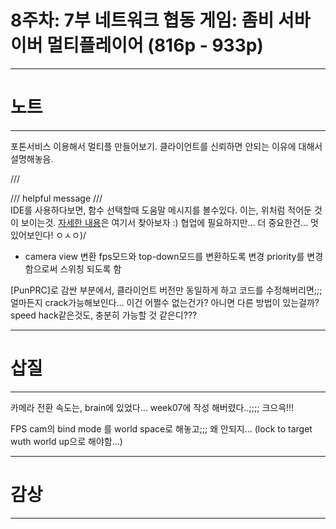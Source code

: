 # 8주차: 7부 네트워크 협동 게임: 좀비 서바이버 멀티플레이어 (816p - 933p)

---
# 노트
---
포톤서비스 이용해서 멀티플 만들어보기.
클라이언트를 신뢰하면 안되는 이유에 대해서 설명해놓음.

/// <summary>
/// helpful message
/// </summary>
IDE를 사용하다보면, 함수 선택할때 도움말 메시지를 볼수있다.
이는, 위처럼 적어둔 것이 보이는것.
[자세한 내용](https://docs.microsoft.com/ko-kr/dotnet/csharp/language-reference/xmldoc/recommended-tags)은 여기서 찾아보자 :)
협업에 필요하지만... 더 중요한건... 멋있어보인다! ㅇㅅㅇ)/

- camera view 변환
fps모드와 top-down모드를 변환하도록 변경
priority를 변경함으로써 스위칭 되도록 함

[PunPRC]로 감싼 부분에서, 클라이언트 버전만 동일하게 하고 코드를 수정해버리면;;; 얼마든지 crack가능해보인다... 이건 어쩔수 없는건가? 아니면 다른 방법이 있는걸까? speed hack같은것도, 충분히 가능할 것 같은디???

---
# 삽질
---
카메라 전환 속도는, brain에 있었다...
week07에 작성 해버렸다..;;;; 크으윽!!!

FPS cam의 bind mode 를 world space로 해놓고;;; 왜 안되지...
(lock to target wuth world up으로 해야함...)

---
# 감상
---

